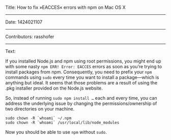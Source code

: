Title: How to fix »EACCES« errors with npm on Mac OS X

-----

Date: 1424021107

-----

Contributors: rasshofer

-----

Text:

If you installed Node.js and npm using root permissions, you might end up with some nasty `npm ERR! Error: EACCES` errors as soon as you’re trying to install packages from npm. Consequently, you need to prefix your `npm` commands using `sudo` every time you want to install a package—which is anything but ideal. It seems that those problems are a result of using the .pkg installer provided on the Node.js website.

So, instead of running `sudo npm install …` each and every time, you can address the underlying issue by changing the permissions/ownership of two directories on your machine.

```shell
sudo chown -R `whoami` ~/.npm
sudo chown -R `whoami` /usr/local/lib/node_modules
```

Now you should be able to use `npm` without `sudo`.
